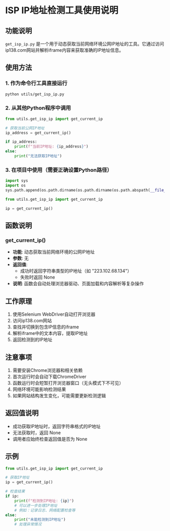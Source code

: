 # ISP IP地址检测工具使用说明

## 功能说明

`get_isp_ip.py` 是一个用于动态获取当前网络环境公网IP地址的工具。它通过访问ip138.com网站并解析iframe内容来获取准确的IP地址信息。

## 使用方法

### 1. 作为命令行工具直接运行

```bash
python utils/get_isp_ip.py
```

### 2. 从其他Python程序中调用

```python
from utils.get_isp_ip import get_current_ip

# 获取当前公网IP地址
ip_address = get_current_ip()

if ip_address:
    print(f"当前IP地址: {ip_address}")
else:
    print("无法获取IP地址")
```

### 3. 在项目中使用（需要正确设置Python路径）

```python
import sys
import os
sys.path.append(os.path.dirname(os.path.dirname(os.path.abspath(__file__))))

from utils.get_isp_ip import get_current_ip

ip = get_current_ip()
```

## 函数说明

### get_current_ip()
- **功能**: 动态获取当前网络环境的公网IP地址
- **参数**: 无
- **返回值**:
  - 成功时返回字符串类型的IP地址（如 "223.102.68.134"）
  - 失败时返回 None
- **说明**: 函数会自动处理浏览器驱动、页面加载和内容解析等复杂操作

## 工作原理

1. 使用Selenium WebDriver自动打开浏览器
2. 访问ip138.com网站
3. 查找并切换到包含IP信息的iframe
4. 解析iframe中的文本内容，提取IP地址
5. 返回检测到的IP地址

## 注意事项

1. 需要安装Chrome浏览器和相关依赖
2. 首次运行时会自动下载ChromeDriver
3. 函数运行时会短暂打开浏览器窗口（无头模式下不可见）
4. 网络环境可能影响检测结果
5. 如果网站结构发生变化，可能需要更新检测逻辑

## 返回值说明

- 成功获取IP地址时，返回字符串格式的IP地址
- 无法获取时，返回 None
- 调用者应始终检查返回值是否为 None

## 示例

```python
from utils.get_isp_ip import get_current_ip

# 获取IP地址
ip = get_current_ip()

# 检查结果
if ip:
    print(f"检测到IP地址: {ip}")
    # 可以进一步处理IP地址
    # 例如：记录日志、网络配置检查等
else:
    print("未能检测到IP地址")
    # 处理异常情况
```

